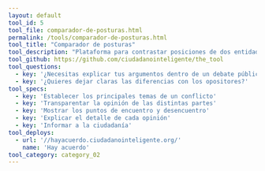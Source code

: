 ```yaml
---
layout: default
tool_id: 5
tool_file: comparador-de-posturas.html
permalink: /tools/comparador-de-posturas.html
tool_title: "Comparador de posturas"
tool_description: "Plataforma para contrastar posiciones de dos entidades frente a un tema, indicando el nivel de acuerdo entre los dos."
tool_github: https://github.com/ciudadanointeligente/the_tool
tool_questions:
  - key: '¿Necesitas explicar tus argumentos dentro de un debate público?'
  - key: '¿Quieres dejar claras las diferencias con los opositores?'
tool_specs:
  - key: 'Establecer los principales temas de un conflicto'
  - key: 'Transparentar la opinión de las distintas partes'
  - key: 'Mostrar los puntos de encuentro y desencuentro'
  - key: 'Explicar el detalle de cada opinión'
  - key: 'Informar a la ciudadanía'
tool_deploys:
  - url: '//hayacuerdo.ciudadanointeligente.org/'
    name: 'Hay acuerdo'
tool_category: category_02
---
```







